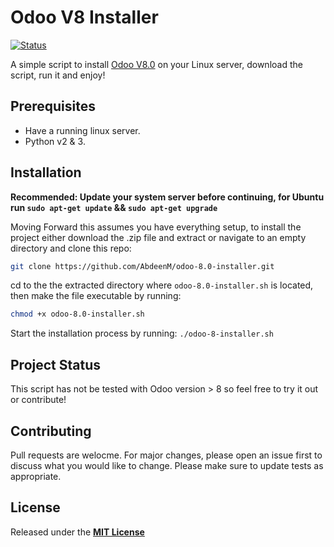 # Odoo V8 Installer

[![Status](https://img.shields.io/badge/build-passing-green.svg?branch=master)](https://github.com/AbdeenM/odoo-8.0-installer)

A simple script to install [Odoo V8.0](https://www.odoo.com/) on your Linux server, download the script, run it and enjoy!

## Prerequisites

* Have a running linux server.
* Python v2 & 3.

## Installation

**Recommended: Update your system server before continuing, for Ubuntu run `sudo apt-get update` && `sudo apt-get upgrade`**

Moving Forward this assumes you have everything setup, to install the project either download the .zip file and extract or navigate to an empty directory and clone this repo:
```bash
git clone https://github.com/AbdeenM/odoo-8.0-installer.git
```
cd to the the extracted directory where `odoo-8.0-installer.sh` is located, then make the file executable by running:
```bash
chmod +x odoo-8.0-installer.sh
```
Start the installation process by running: `./odoo-8-installer.sh`

## Project Status

This script has not be tested with Odoo version > 8 so feel free to try it out or contribute!

## Contributing

Pull requests are welocme. For major changes, please open an issue first to discuss what you would like to change.
Please make sure to update tests as appropriate.

## License

Released under the **[MIT License](http://mit-license.org/)**
